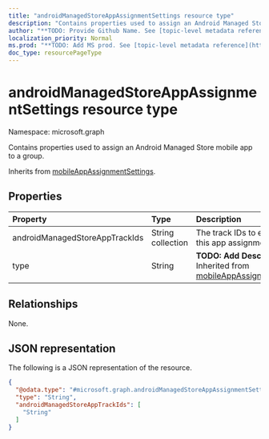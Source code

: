 ```yaml
---
title: "androidManagedStoreAppAssignmentSettings resource type"
description: "Contains properties used to assign an Android Managed Store mobile app to a group."
author: "**TODO: Provide Github Name. See [topic-level metadata reference](https://msgo.azurewebsites.net/add/document/guidelines/metadata.html#topic-level-metadata)**"
localization_priority: Normal
ms.prod: "**TODO: Add MS prod. See [topic-level metadata reference](https://msgo.azurewebsites.net/add/document/guidelines/metadata.html#topic-level-metadata)**"
doc_type: resourcePageType
---
```


# androidManagedStoreAppAssignmentSettings resource type

Namespace: microsoft.graph

Contains properties used to assign an Android Managed Store mobile app to a group.


Inherits from [mobileAppAssignmentSettings](../resources/mobileappassignmentsettings.md).

## Properties
|Property|Type|Description|
|:---|:---|:---|
|androidManagedStoreAppTrackIds|String collection|The track IDs to enable for this app assignment.|
|type|String|**TODO: Add Description** Inherited from [mobileAppAssignmentSettings](../resources/mobileappassignmentsettings.md)|

## Relationships
None.

## JSON representation
The following is a JSON representation of the resource.
<!-- {
  "blockType": "resource",
  "@odata.type": "microsoft.graph.androidManagedStoreAppAssignmentSettings"
}
-->
``` json
{
  "@odata.type": "#microsoft.graph.androidManagedStoreAppAssignmentSettings",
  "type": "String",
  "androidManagedStoreAppTrackIds": [
    "String"
  ]
}
```

